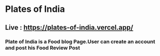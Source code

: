 # Plates of India 
## Live : https://plates-of-india.vercel.app/

### Plate of India is a Food blog Page.User can create an account and post his Food Review Post